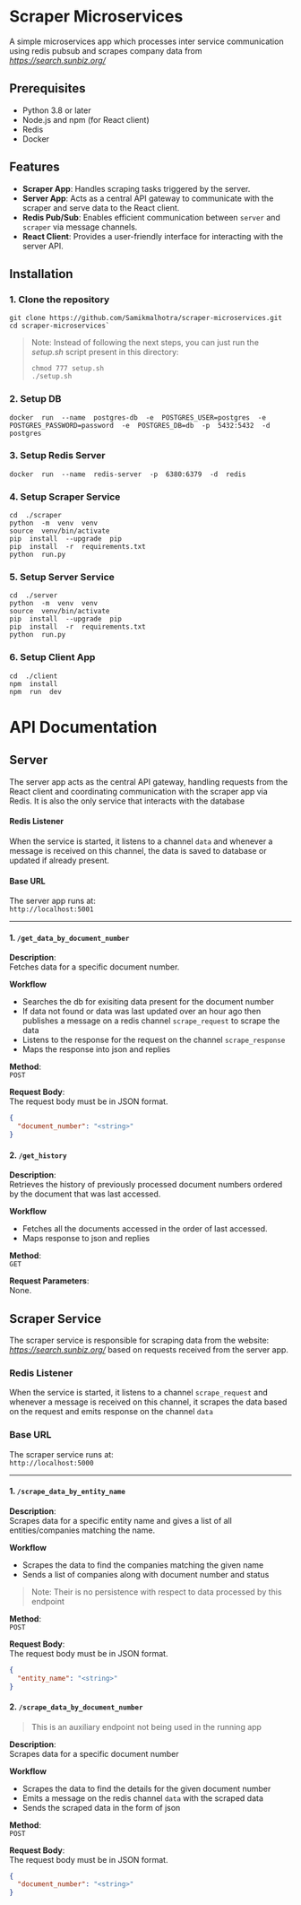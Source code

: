 # Scraper Microservices
A simple microservices app which processes inter service communication using redis pubsub and scrapes company data from *https://search.sunbiz.org/*

## Prerequisites
-   Python 3.8 or later
-   Node.js and npm (for React client)
-   Redis
-   Docker 

## Features

-   **Scraper App**: Handles scraping tasks triggered by the server.
-   **Server App**: Acts as a central API gateway to communicate with the scraper and serve data to the React client.
-   **Redis Pub/Sub**: Enables efficient communication between `server` and `scraper` via message channels.
-   **React Client**: Provides a user-friendly interface for interacting with the server API.

## Installation
### 1. Clone the repository
```
git clone https://github.com/Samikmalhotra/scraper-microservices.git
cd scraper-microservices`
```
> Note: Instead of following the  next steps, you can just run the *setup.sh* script present in this directory:
> ```
> chmod 777 setup.sh
> ./setup.sh
> ```

### 2. Setup DB
```
docker  run  --name  postgres-db  -e  POSTGRES_USER=postgres  -e  POSTGRES_PASSWORD=password  -e  POSTGRES_DB=db  -p  5432:5432  -d  postgres
```
### 3. Setup Redis Server
```
docker  run  --name  redis-server  -p  6380:6379  -d  redis
```

### 4. Setup Scraper Service
```
cd  ./scraper
python  -m  venv  venv
source  venv/bin/activate
pip  install  --upgrade  pip
pip  install  -r  requirements.txt
python  run.py
```

### 5. Setup Server Service
```
cd  ./server
python  -m  venv  venv
source  venv/bin/activate
pip  install  --upgrade  pip
pip  install  -r  requirements.txt
python  run.py
```
### 6. Setup Client App
```
cd  ./client
npm  install
npm  run  dev
```

# API Documentation

## Server


The server app acts as the central API gateway, handling requests from the React client and coordinating communication with the scraper app via Redis.
It is also the only service that interacts with the database

#### Redis Listener
When the service is started, it listens to a channel `data` and whenever a message is received on this channel, the data is saved to database or updated if already present.

#### Base URL  

The server app runs at:  
`http://localhost:5001` 

---

#### **1. `/get_data_by_document_number`**  

**Description**:  
Fetches data for a specific document number.  

**Workflow**
- Searches the db for exisiting data present for the document number
- If data not found or data was last updated over an hour ago then publishes a message on a redis channel `scrape_request` to scrape the data
- Listens to the response for the request on the channel `scrape_response`
- Maps the response into json and replies


**Method**:  
`POST`  

**Request Body**:  
The request body must be in JSON format.  

```json  
{
  "document_number": "<string>"
}
```

#### **2. `/get_history`**

**Description**:  
Retrieves the history of previously processed document numbers ordered by the document that was last accessed.

**Workflow**
- Fetches all the documents accessed in the order of last accessed.
- Maps response to json and replies

**Method**:  
`GET`

**Request Parameters**:  
None.

## Scraper Service  

The scraper service is responsible for scraping data from the website: *https://search.sunbiz.org/* based on requests received from the server app.  

### Redis Listener
When the service is started, it listens to a channel `scrape_request` and whenever a message is received on this channel, it scrapes the data based on the request and emits response on the channel `data`

### Base URL  

The scraper service runs at:  
`http://localhost:5000` 

---

####  **1. `/scrape_data_by_entity_name`**  

**Description**:  
Scrapes data for a specific entity name and gives a list of all entities/companies matching the name.

**Workflow**
- Scrapes the data to find the companies matching the given name
- Sends a list of companies along with document number and status

> Note: Their is no persistence with respect to data processed by this endpoint

**Method**:  
`POST`  

**Request Body**:  
The request body must be in JSON format.  

```json  
{
  "entity_name": "<string>"
}
```

#### **2. `/scrape_data_by_document_number`**
> This is an auxiliary endpoint not being used in the running app

**Description**:  
Scrapes data for a specific document number

**Workflow**
- Scrapes the data to find the details for the given document number
- Emits a message on the redis channel `data` with the scraped data
- Sends the scraped data in the form of json

**Method**:  
`POST`

**Request Body**:  
The request body must be in JSON format.

```json  
{
  "document_number": "<string>"
}
```